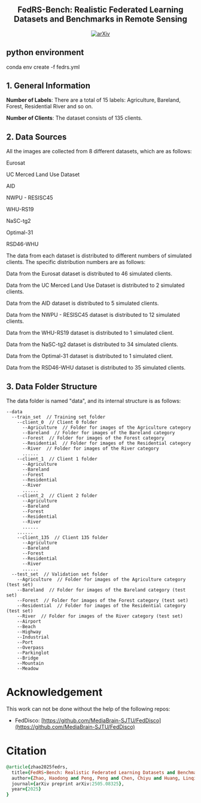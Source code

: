 
<div align="center">
  <h2 align="center">FedRS-Bench: Realistic Federated Learning Datasets and Benchmarks in Remote Sensing</h2>
  <a href="https://arxiv.org/abs/2505.08325" style="display: inline-block; text-align: center;">
      <img alt="arXiv" src="https://img.shields.io/badge/arXiv-2505.08325-b31b1b.svg?style=flat">
  </a>
</div>


## python environment

conda env create -f fedrs.yml

## **1. General Information**

**Number of Labels**: There are a total of 15 labels: Agriculture, Bareland, Forest, Residential River and so on.

**Number of Clients**: The dataset consists of 135 clients.

## **2. Data Sources**

All the images are collected from 8 different datasets, which are as follows:

Eurosat

UC Merced Land Use Dataset

AID

NWPU - RESISC45

WHU-RS19

NaSC-tg2

Optimal-31

RSD46-WHU

The data from each dataset is distributed to different numbers of simulated clients. The specific distribution numbers are as follows:

Data from the Eurosat dataset is distributed to 46 simulated clients.

Data from the UC Merced Land Use Dataset is distributed to 2 simulated clients.

Data from the AID dataset is distributed to 5 simulated clients.

Data from the NWPU - RESISC45 dataset is distributed to 12 simulated clients.

Data from the WHU-RS19 dataset is distributed to 1 simulated client.

Data from the NaSC-tg2 dataset is distributed to 34 simulated clients.

Data from the Optimal-31 dataset is distributed to 1 simulated client.

Data from the RSD46-WHU dataset is distributed to 35 simulated clients.

## **3. Data Folder Structure**

The data folder is named "data", and its internal structure is as follows:

```plaintext
--data
  --train_set  // Training set folder
    --client_0  // Client 0 folder
      --Agriculture  // Folder for images of the Agriculture category
      --Bareland  // Folder for images of the Bareland category
      --Forest  // Folder for images of the Forest category
      --Residential  // Folder for images of the Residential category
      --River  // Folder for images of the River category
      ......
    --client_1  // Client 1 folder
      --Agriculture
      --Bareland
      --Forest
      --Residential
      --River
      ......
    --client_2  // Client 2 folder
      --Agriculture
      --Bareland
      --Forest
      --Residential
      --River
      ......
    ......
    --client_135  // Client 135 folder
      --Agriculture
      --Bareland
      --Forest
      --Residential
      --River
      ......
  --test_set  // Validation set folder
    --Agriculture  // Folder for images of the Agriculture category (test set)
    --Bareland  // Folder for images of the Bareland category (test set)
    --Forest  // Folder for images of the Forest category (test set)
    --Residential  // Folder for images of the Residential category (test set)
    --River  // Folder for images of the River category (test set)
    --Airport
    --Beach
    --Highway
    --Industrial
    --Port
    --Overpass
    --Parkinglot
    --Bridge
    --Mountain
    --Meadow
```

# Acknowledgement
This work can not be done without the help of the following repos:

- FedDisco: [https://github.com/MediaBrain-SJTU/FedDisco](https://github.com/MediaBrain-SJTU/FedDisco)

# Citation

```ruby
@article{zhao2025fedrs,
  title={FedRS-Bench: Realistic Federated Learning Datasets and Benchmarks in Remote Sensing},
  author={Zhao, Haodong and Peng, Peng and Chen, Chiyu and Huang, Linqing and Liu, Gongshen},
  journal={arXiv preprint arXiv:2505.08325},
  year={2025}
}
```